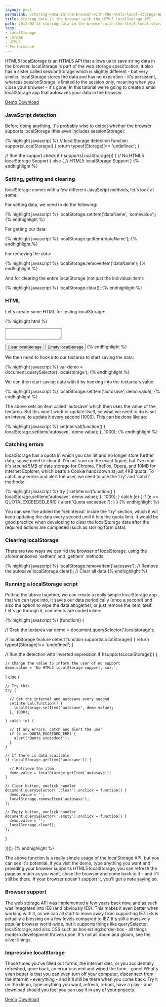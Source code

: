 ```yaml
---
layout: post
permalink: /storing-data-in-the-browser-with-the-html5-local-storage-api
title: Storing data in the browser with the HTML5 localStorage API
path: 2013-03-14-storing-data-in-the-browser-with-the-html5-local-storage-api.md
tags:
- LocalStorage
- Chrome
- HTML5
- Performance
---
```


HTML5 localStorage is an HTML5 API that allows us to save string data in the browser. localStorage is part of the web storage specification, it also has a sister called sessionStorage which is slightly different - but very similar. localStorage stores the data and has no expiration - it's persistent, whereas sessionStorage is limited to the session only, meaning when you close your browser - it's gone. In this tutorial we're going to create a small localStorage app that autosaves your data in the browser.

<div class="download-box">
  <a href="//toddmotto.com/labs/html5-local-storage" onclick="_gaq.push(['_trackEvent', 'Click', 'Demo HTML5 localStorage, 'HTML5 localStorage Demo']);">Demo</a>
  <a href="//toddmotto.com/labs/html5-local-storage/html5-local-storage.zip" onclick="_gaq.push(['_trackEvent', 'Click', 'Download HTML5 localStorage, 'HTML5 localStorage Download']);">Download</a>
</div>

### JavaScript detection
Before doing anything, it's probably wise to detect whether the browser supports localStorage (this even includes sessionStorage):

{% highlight javascript %}
// localStorage detection
function supportsLocalStorage() {
  return typeof(Storage)!== 'undefined';
}

// Run the support check
if (!supportsLocalStorage()) {
  // No HTML5 localStorage Support
} else {
  // HTML5 localStorage Support
}
{% endhighlight %}

### Setting, getting and clearing
localStorage comes with a few different JavaScript methods, let's look at some:

For setting data, we need to do the following:

{% highlight javascript %}
localStorage.setItem('dataName', 'somevalue');
{% endhighlight %}

For getting our data:

{% highlight javascript %}
localStorage.getItem('dataName');
{% endhighlight %}

For removing the data:

{% highlight javascript %}
localStorage.removeItem('dataName');
{% endhighlight %}

And for clearing the entire localStorage (not just the individual item):

{% highlight javascript %}
localStorage.clear();
{% endhighlight %}

### HTML
Let's create some HTML for testing localStorage:

{% highlight html %}
<textarea class="localstorage"></textarea>
<button class="clear">Clear localStorage</button>
<button class="empty">Empty localStorage</button>
{% endhighlight %}

We then need to hook into our textarea to start saving the data:

{% highlight javascript %}
var demo = document.querySelector('.localstorage');
{% endhighlight %}

We can then start saving data with it by hooking into the textarea's value:

{% highlight javascript %}
localStorage.setItem('autosave', demo.value);
{% endhighlight %}

The above sets an item called 'autosave' which then uses the value of the textarea. But this won't work or update itself, so what we need to do is set an interval to update it every second (1000). This can be done like so:

{% highlight javascript %}
setInterval(function() {
  localStorage.setItem('autosave', demo.value);
}, 1000);
{% endhighlight %}

### Catching errors
localStorage has a quota in which you can hit and no longer store further data, so we need to clear it. I'm not sure on the exact figure, but I've read it's around 5MB of data storage for Chrome, FireFox, Opera, and 10MB for Internet Explorer, which beats a Cookie handsdown at just 4KB quota. To catch any errors and alert the user, we need to use the 'try' and 'catch' methods:

{% highlight javascript %}
try {
  setInterval(function() {
    localStorage.setItem('autosave', demo.value);
  }, 1000);
} catch (e) {
  if (e == QUOTA_EXCEEDED_ERR) {
    alert('Quota exceeded!');
  }
}
{% endhighlight %}

You can see I've added the 'setInterval' inside the 'try' section, which it will keep updating the data every second until it hits the quota limit. It would be good practice when developing to clear the localStorage data after the required actions are completed (such as storing form data).

### Clearing localStorage
There are two ways we can rid the browser of localStorage, using the aforementioned 'setItem' and 'getItem' methods:

{% highlight javascript %}
localStorage.removeItem('autosave'); // Remove the autosave
localStorage.clear(); // Clear all data
{% endhighlight %}

### Running a localStorage script
Putting the above together, we can create a really simple localStorage app that we can type into, it saves our data periodically (once a second) and also the option to wipe the data altogether, or just remove the item itself. Let's go through it, comments are coded inline:

{% highlight javascript %}
(function() {
  
  // Grab the textarea
  var demo = document.querySelector('.localstorage');
  
  // localStorage feature detect
  function supportsLocalStorage() {
    return typeof(Storage)!== 'undefined';
  }
  
  // Run the detection with inverted expression
  if (!supportsLocalStorage()) {
  
    // Change the value to inform the user of no support
    demo.value = 'No HTML5 localStorage support, soz.';
    
  } else {
  
    // Try this
    try {
    
      // Set the interval and autosave every second
      setInterval(function() {
        localStorage.setItem('autosave', demo.value);
      }, 1000);

    } catch (e) {
    
      // If any errors, catch and alert the user
      if (e == QUOTA_EXCEEDED_ERR) {
        alert('Quota exceeded!');
      }
    }
    
    // If there is data available
    if (localStorage.getItem('autosave')) {
    
      // Retrieve the item
      demo.value = localStorage.getItem('autosave');
    }
    
    // Clear button, onclick handler
    document.querySelector('.clear').onclick = function() {
      demo.value = '';
      localStorage.removeItem('autosave');
    };
    
    // Empty button, onclick handler
    document.querySelector('.empty').onclick = function() {
      demo.value = '';
      localStorage.clear(); 
    };
    
  }
  
})();
{% endhighlight %}

The above function is a really simple usage of the localStorage API, but you can see it's potential. If you visit the demo, type anything you want and providing your browser supports HTML5 localStorage, you can refresh the page as much as you want, close the browser and come back to it - and it'll still be there. If your browser doesn't support it, you'll get a note saying so.

### Browser support
The web storage API was implemented a few years back now, and as such was integrated into IE8 (and obviously IE9). This makes it even better when working with it, as we can all start to move away from supporting IE7. IE8 is actually a blessing on a few levels compared to IE7, it's still a massively popular browser world-wide, but it supports things like querySelector, localStorage, and also CSS such as box-sizing:border-box - all things modern development thrives upon. It's not all doom and gloom, see the silver linings.

### Impressive localStorage
Those times you've filled out forms, the internet dies, or you accidentally refreshed, gone back, an error occured and wiped the form - gone! What's even better is that you can even turn off your computer, disconnect from the internet - everything - and it'll still be there when you come back. Try it on the demo, type anything you want, refresh, reboot, have a play - and download should you feel you can use it in any of your projects.

<div class="download-box">
  <a href="//toddmotto.com/labs/html5-local-storage" onclick="_gaq.push(['_trackEvent', 'Click', 'Demo HTML5 localStorage, 'HTML5 localStorage Demo']);">Demo</a>
  <a href="//toddmotto.com/labs/html5-local-storage/html5-local-storage.zip" onclick="_gaq.push(['_trackEvent', 'Click', 'Download HTML5 localStorage, 'HTML5 localStorage Download']);">Download</a>
</div>
